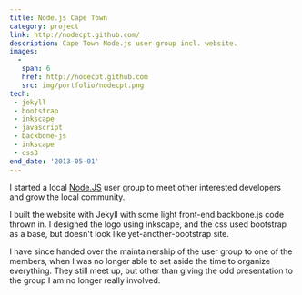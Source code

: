 ```yaml
---
title: Node.js Cape Town
category: project
link: http://nodecpt.github.com/
description: Cape Town Node.js user group incl. website.
images:
  - 
   span: 6
   href: http://nodecpt.github.com
   src: img/portfolio/nodecpt.png
tech:
 - jekyll
 - bootstrap
 - inkscape
 - javascript
 - backbone-js
 - inkscape
 - css3
end_date: '2013-05-01'
---
```

I started a local [Node.JS](http://nodejs.org) user group to meet other interested developers and grow the local community.

I built the website with Jekyll with some light front-end backbone.js code thrown in. I designed the logo using inkscape, and the css used bootstrap as a base, but doesn't look like yet-another-bootstrap site.

I have since handed over the maintainership of the user group to one of the members, when I was no longer able to set aside the time to organize everything. They still meet up, but other than giving the odd presentation to the group I am no longer really involved.
